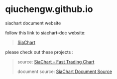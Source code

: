 # qiuchengw.github.io
siachart document website

follow this link to siachart-doc website:

> [SiaChart](https://qiuchengw.github.io/zh-cn/)

please check out these projects : 

> source: [SiaChart - Fast Trading Chart](https://github.com/qiuchengw/siachart)
>
> document source: [SiaChart Document Source](https://github.com/qiuchengw/siachart-doc)
> 

